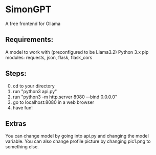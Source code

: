 # SimonGPT

A free frontend for Ollama

## Requirements:
  
A model to work with (preconfigured to be Llama3.2)
Python 3.x
pip modules: requests, json, flask, flask_cors

## Steps:
 
0. cd to your directory
1. run "python3 api.py"
2. run "python3 -m http.server 8080 --bind 0.0.0.0"
3. go to localhost:8080 in a web browser
4. have fun!
  
## Extras

You can change model by going into api.py and changing the model variable.
You can also change profile picture by changing pic1.png to something else.
